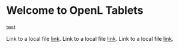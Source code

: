 # Welcome to OpenL Tablets

test

Link to a local file [link](./Test.xlsx).
Link to a local file [link](/Test.xlsx).
Link to a local file [link](Test.xlsx).
